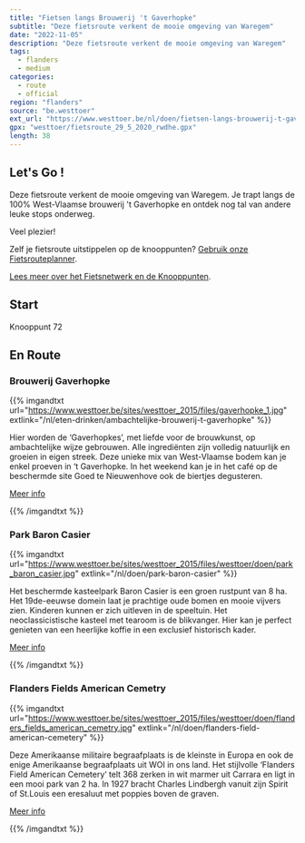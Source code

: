 ```yaml
---
title: "Fietsen langs Brouwerij 't Gaverhopke"
subtitle: "Deze fietsroute verkent de mooie omgeving van Waregem"
date: "2022-11-05"
description: "Deze fietsroute verkent de mooie omgeving van Waregem" 
tags:
  - flanders
  - medium
categories: 
  - route
  - official
region: "flanders"
source: "be.westtoer"
ext_url: "https://www.westtoer.be/nl/doen/fietsen-langs-brouwerij-t-gaverhopke"
gpx: "westtoer/fietsroute_29_5_2020_rwdhe.gpx"
length: 38
---
```


## Let's Go !

Deze fietsroute verkent de mooie omgeving van Waregem. Je trapt langs de 100% West-Vlaamse brouwerij 't Gaverhopke en ontdek nog tal van andere leuke stops onderweg.

Veel plezier!

Zelf je fietsroute uitstippelen op de knooppunten? [Gebruik onze Fietsrouteplanner](http://www.westtoer.be/nl/fietsrouteplanner).

[Lees meer over het Fietsnetwerk en de Knooppunten](http://www.westtoer.be/nl/inspiratie/fietsnetwerk).

## Start 

Knooppunt 72 

## En Route

### Brouwerij Gaverhopke

{{% imgandtxt url="https://www.westtoer.be/sites/westtoer_2015/files/gaverhopke_1.jpg" extlink="/nl/eten-drinken/ambachtelijke-brouwerij-t-gaverhopke" %}}

Hier worden de ‘Gaverhopkes’, met liefde voor de brouwkunst, op ambachtelijke wijze gebrouwen. Alle ingrediënten zijn volledig natuurlijk en groeien in eigen streek. Deze unieke mix van West-Vlaamse bodem kan je enkel proeven in ‘t Gaverhopke. In het weekend kan je in het café op de beschermde site Goed te Nieuwenhove ook de biertjes degusteren.

[Meer info](https://www.westtoer.be/nl/eten-drinken/ambachtelijke-brouwerij-t-gaverhopke)

{{% /imgandtxt %}}

### Park Baron Casier

{{% imgandtxt url="https://www.westtoer.be/sites/westtoer_2015/files/westtoer/doen/park_baron_casier.jpg" extlink="/nl/doen/park-baron-casier" %}}

Het beschermde kasteelpark Baron Casier is een groen rustpunt van 8 ha. Het 19de-eeuwse domein laat je prachtige oude bomen en mooie vijvers zien. Kinderen kunnen er zich uitleven in de speeltuin. Het neoclassicistische kasteel met tearoom is de blikvanger. Hier kan je perfect genieten van een heerlijke koffie in een exclusief historisch kader.

[Meer info](https://www.westtoer.be/nl/doen/park-baron-casier)

{{% /imgandtxt %}}

### Flanders Fields American Cemetry

{{% imgandtxt url="https://www.westtoer.be/sites/westtoer_2015/files/westtoer/doen/flanders_fields_american_cemetry.jpg" extlink="/nl/doen/flanders-field-american-cemetery" %}}

Deze Amerikaanse militaire begraafplaats is de kleinste in Europa en ook de enige Amerikaanse begraafplaats uit WOI in ons land. Het stijlvolle ‘Flanders Field American Cemetery‘ telt 368 zerken in wit marmer uit Carrara en ligt in een mooi park van 2 ha. In 1927 bracht Charles Lindbergh vanuit zijn Spirit of St.Louis een eresaluut met poppies boven de graven.

[Meer info](https://www.westtoer.be/nl/doen/flanders-field-american-cemetery)

{{% /imgandtxt %}}
